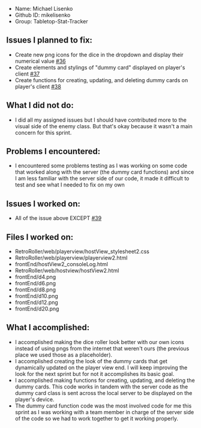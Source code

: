 - Name: Michael Lisenko
- Github ID: mikelisenko
- Group: Tabletop-Stat-Tracker

## Issues I planned to fix:
- Create new png icons for the dice in the dropdown and display their numerical value [#36](https://github.com/utk-cs340-fall24/Tabletop-Stat-Tracker/issues/36)
- Create elements and stylings of "dummy card" displayed on player's client [#37](https://github.com/utk-cs340-fall24/Tabletop-Stat-Tracker/issues/37)
- Create functions for creating, updating, and deleting dummy cards on player's client [#38](https://github.com/utk-cs340-fall24/Tabletop-Stat-Tracker/issues/38)


## What I did not do:
- I did all my assigned issues but I should have contributed more to the visual side of the enemy class. But that's okay because it wasn't a main concern for this sprint.

## Problems I encountered:
- I encountered some problems testing as I was working on some code that worked along with the server (the dummy card functions) and since I am less familiar with the server side of our code, it made it difficult to test and see what I needed to fix on my own

## Issues I worked on:
- All of the issue above EXCEPT [#39](https://github.com/utk-cs340-fall24/Tabletop-Stat-Tracker/issues/39)

## Files I worked on:
- RetroRoller/web/playerview/hostView_stylesheet2.css
- RetroRoller/web/playerview/playerview2.html
- frontEnd/hostView2_consoleLog.html
- RetroRoller/web/hostview/hostView2.html
- frontEnd/d4.png
- frontEnd/d6.png
- frontEnd/d8.png
- frontEnd/d10.png
- frontEnd/d12.png
- frontEnd/d20.png

## What I accomplished:
- I accomplished making the dice roller look better with our own icons instead of using pngs from the internet that weren't ours (the previous place we used those as a placeholder).
- I accomplished creating the look of the dummy cards that get dynamically updated on the player view end. I will keep improving the look for the next sprint but for not it accomplishes its basic goal.
- I accomplished making functions for creating, updating, and deleting the dummy cards. This code works in tandem with the server code as the dummy card class is sent across the local server to be displayed on the player's device.
- The dummy card function code was the most involved code for me this sprint as I was working with a team member in charge of the server side of the code so we had to work together to get it working properly.
